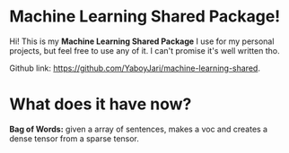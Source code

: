 # Machine Learning Shared Package!

Hi! This is my **Machine Learning Shared Package** I use for my personal projects, but feel free to use any of it. I can't promise it's well written tho.

Github link: https://github.com/YaboyJari/machine-learning-shared.

# What does it have now?

**Bag of Words:** given a array of sentences, makes a voc and creates a dense tensor from a sparse tensor.